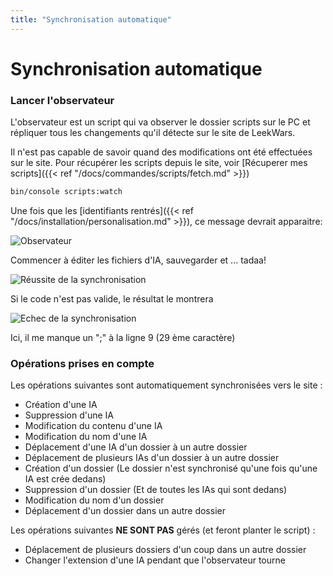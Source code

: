 ```yaml
---
title: "Synchronisation automatique"
---
```


# Synchronisation automatique

### Lancer l'observateur

L'observateur est un script qui va observer le dossier scripts sur le PC et répliquer tous les changements qu'il détecte sur le site de LeekWars.

Il n'est pas capable de savoir quand des modifications ont été effectuées sur le site. Pour récupérer les scripts depuis le site, voir [Récuperer mes scripts]({{< ref "/docs/commandes/scripts/fetch.md" >}})

```bash
bin/console scripts:watch
```

Une fois que les [identifiants rentrés]({{< ref "/docs/installation/personalisation.md" >}}), ce message devrait apparaitre:

![Observateur](/scripts-watch-start.png)

Commencer à éditer les fichiers d'IA, sauvegarder et ... tadaa!

![Réussite de la synchronisation](/scripts-sync-success.png)

Si le code n'est pas valide, le résultat le montrera

![Echec de la synchronisation](/scripts-sync-failure.png)

Ici, il me manque un ";" à la ligne 9 (29 ème caractère)

### Opérations prises en compte

Les opérations suivantes sont automatiquement synchronisées vers le site :

- Création d'une IA
- Suppression d'une IA
- Modification du contenu d'une IA
- Modification du nom d'une IA
- Déplacement d'une IA d'un dossier à un autre dossier
- Déplacement de plusieurs IAs d'un dossier à un autre dossier
- Création d'un dossier (Le dossier n'est synchronisé qu'une fois qu'une IA est crée dedans)
- Suppression d'un dossier (Et de toutes les IAs qui sont dedans)
- Modification du nom d'un dossier
- Déplacement d'un dossier dans un autre dossier

Les opérations suivantes **NE SONT PAS** gérés (et feront planter le script) :

- Déplacement de plusieurs dossiers d'un coup dans un autre dossier
- Changer l'extension d'une IA pendant que l'observateur tourne
